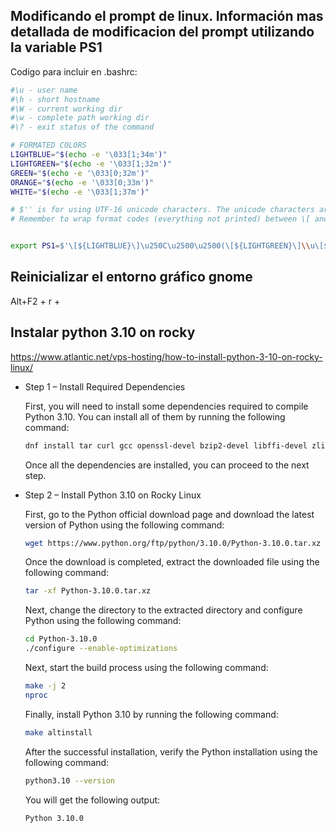 ## Modificando el prompt de linux. Información mas detallada de modificacion del prompt utilizando la variable PS1


Codigo para incluir en .bashrc:

```bash 
#\u - user name
#\h - short hostname
#\W - current working dir
#\w - complete path working dir
#\? - exit status of the command

# FORMATED COLORS 
LIGHTBLUE="$(echo -e '\033[1;34m')"
LIGHTGREEN="$(echo -e '\033[1;32m')"
GREEN="$(echo -e '\033[0;32m')"
ORANGE="$(echo -e '\033[0;33m')"
WHITE="$(echo -e '\033[1;37m')"

# $'' is for using UTF-16 unicode characters. The unicode characters are coded with \u and four hex digits for example \u2143 = ⅃
# Remember to wrap format codes (everything not printed) between \[ and \] otherwise you could have pasting text prompt overriding


export PS1=$'\[${LIGHTBLUE}\]\u250C\u2500\u2500(\[${LIGHTGREEN}\]\\u\[${GREEN}\]@\[${LIGHTGREEN}\]\\h\[${LIGHTBLUE}\]) [\[${ORANGE}\]\\w\[${LIGHTBLUE}\]]\n\u2514\u2500\[${WHITE}\]$ '
```
## Reinicializar el entorno gráfico gnome

Alt+F2 + r + <intro>

## Instalar python 3.10 on rocky
https://www.atlantic.net/vps-hosting/how-to-install-python-3-10-on-rocky-linux/

* Step 1 – Install Required Dependencies

    First, you will need to install some dependencies required to compile Python 3.10. You can install all of them by running the following command:

    ```bash 
    dnf install tar curl gcc openssl-devel bzip2-devel libffi-devel zlib-devel wget make -y
    ```
    Once all the dependencies are installed, you can proceed to the next step.

* Step 2 – Install Python 3.10 on Rocky Linux

    First, go to the Python official download page and download the latest version of Python using the following command:

    ```bash 
    wget https://www.python.org/ftp/python/3.10.0/Python-3.10.0.tar.xz
    ```

    Once the download is completed, extract the downloaded file using the following command:

    ```bash 
    tar -xf Python-3.10.0.tar.xz
    ```

    Next, change the directory to the extracted directory and configure Python using the following command:

    ```bash 
    cd Python-3.10.0
    ./configure --enable-optimizations
    ```

    Next, start the build process using the following command:

    ```bash 
    make -j 2
    nproc
    ```

    Finally, install Python 3.10 by running the following command:

    ```bash 
    make altinstall
    ```

    After the successful installation, verify the Python installation using the following command:

    ```bash 
    python3.10 --version
    ```

    You will get the following output:

    ```bash 
    Python 3.10.0
    ```
